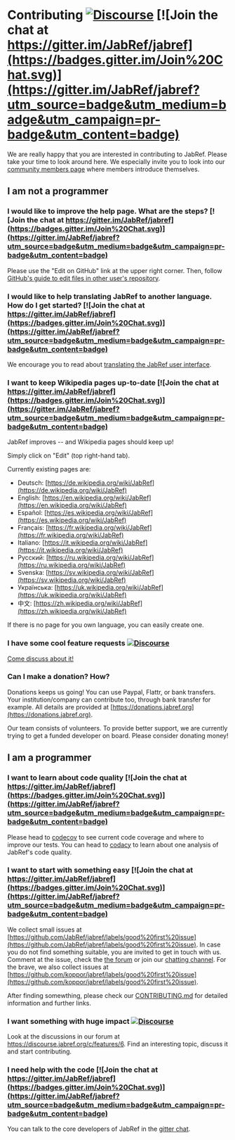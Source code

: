 # Contributing [![Discourse](https://img.shields.io/badge/discourse-online-green.svg)](https://discourse.jabref.org/c/features/6) [![Join the chat at https://gitter.im/JabRef/jabref](https://badges.gitter.im/Join%20Chat.svg)](https://gitter.im/JabRef/jabref?utm_source=badge&utm_medium=badge&utm_campaign=pr-badge&utm_content=badge)

We are really happy that you are interested in contributing to JabRef.
Please take your time to look around here.
We especially invite you to look into our [community members page](https://discourse.jabref.org/t/community-members/1868?u=koppor) where members introduce themselves.

## I am not a programmer

### I would like to improve the help page. What are the steps? [![Join the chat at https://gitter.im/JabRef/jabref](https://badges.gitter.im/Join%20Chat.svg)](https://gitter.im/JabRef/jabref?utm_source=badge&utm_medium=badge&utm_campaign=pr-badge&utm_content=badge)

Please use the "Edit on GitHub" link at the upper right corner.
Then, follow [GitHub's guide to edit files in other user's repository](https://help.github.com/en/github/managing-files-in-a-repository/editing-files-in-another-users-repository).

### I would like to help translating JabRef to another language. How do I get started? [![Join the chat at https://gitter.im/JabRef/jabref](https://badges.gitter.im/Join%20Chat.svg)](https://gitter.im/JabRef/jabref?utm_source=badge&utm_medium=badge&utm_campaign=pr-badge&utm_content=badge)

We encourage you to read about [translating the JabRef user interface](how-to-translate-the-ui.md).

### I want to keep Wikipedia pages up-to-date [![Join the chat at https://gitter.im/JabRef/jabref](https://badges.gitter.im/Join%20Chat.svg)](https://gitter.im/JabRef/jabref?utm_source=badge&utm_medium=badge&utm_campaign=pr-badge&utm_content=badge)

JabRef improves -- and Wikipedia pages should keep up!

Simply click on "Edit" \(top right-hand tab\).

Currently existing pages are:

* Deutsch: [https://de.wikipedia.org/wiki/JabRef](https://de.wikipedia.org/wiki/JabRef)
* English: [https://en.wikipedia.org/wiki/JabRef](https://en.wikipedia.org/wiki/JabRef)
* Español: [https://es.wikipedia.org/wiki/JabRef](https://es.wikipedia.org/wiki/JabRef)
* Français: [https://fr.wikipedia.org/wiki/JabRef](https://fr.wikipedia.org/wiki/JabRef)
* Italiano: [https://it.wikipedia.org/wiki/JabRef](https://it.wikipedia.org/wiki/JabRef)
* Русский: [https://ru.wikipedia.org/wiki/JabRef](https://ru.wikipedia.org/wiki/JabRef)
* Svenska: [https://sv.wikipedia.org/wiki/JabRef](https://sv.wikipedia.org/wiki/JabRef)
* Українська: [https://uk.wikipedia.org/wiki/JabRef](https://uk.wikipedia.org/wiki/JabRef)
* 中文: [https://zh.wikipedia.org/wiki/JabRef](https://zh.wikipedia.org/wiki/JabRef)

If there is no page for you own language, you can easily create one.

### I have some cool feature requests [![Discourse](https://img.shields.io/badge/discourse-online-green.svg)](https://discourse.jabref.org/c/features/6)

[Come discuss about it!](http://discourse.jabref.org/)

### Can I make a donation? How?

Donations keeps us going! You can use Paypal, Flattr, or bank transfers. Your institution/company can contribute too, through bank transfer for example. All details are provided at [https://donations.jabref.org](https://donations.jabref.org).

Our team consists of volunteers. To provide better support, we are currently trying to get a funded developer on board. Please consider donating money!

## I am a programmer

### I want to learn about code quality [![Join the chat at https://gitter.im/JabRef/jabref](https://badges.gitter.im/Join%20Chat.svg)](https://gitter.im/JabRef/jabref?utm_source=badge&utm_medium=badge&utm_campaign=pr-badge&utm_content=badge)

Please head to [codecov](https://codecov.io/github/JabRef/jabref) to see current code coverage and where to improve our tests. You can head to [codacy](https://www.codacy.com/app/simonharrer/jabref/dashboard) to learn about one analysis of JabRef's code quality.

### I want to start with something easy [![Join the chat at https://gitter.im/JabRef/jabref](https://badges.gitter.im/Join%20Chat.svg)](https://gitter.im/JabRef/jabref?utm_source=badge&utm_medium=badge&utm_campaign=pr-badge&utm_content=badge)

We collect small issues at [https://github.com/JabRef/jabref/labels/good%20first%20issue](https://github.com/JabRef/jabref/labels/good%20first%20issue).
In case you do not find something suitable, you are invited to get in touch with us.
Comment at the issue, check the [the forum](https://discourse.jabref.org/) or join our [chatting channel](https://gitter.im/JabRef/jabref).
For the brave, we also collect issues at [https://github.com/koppor/jabref/labels/good%20first%20issue](https://github.com/koppor/jabref/labels/good%20first%20issue). 

After finding somewthing, please check our [CONTRIBUTING.md](https://github.com/JabRef/jabref/blob/master/CONTRIBUTING.md) for detailed information and further links.

### I want something with huge impact [![Discourse](https://img.shields.io/badge/discourse-online-green.svg)](https://discourse.jabref.org/c/features/6)

Look at the discussions in our forum at <https://discourse.jabref.org/c/features/6>. Find an interesting topic, discuss it and start contributing.

### I need help with the code [![Join the chat at https://gitter.im/JabRef/jabref](https://badges.gitter.im/Join%20Chat.svg)](https://gitter.im/JabRef/jabref?utm_source=badge&utm_medium=badge&utm_campaign=pr-badge&utm_content=badge)

You can talk to the core developers of JabRef in the [gitter chat](https://gitter.im/JabRef/jabref).

